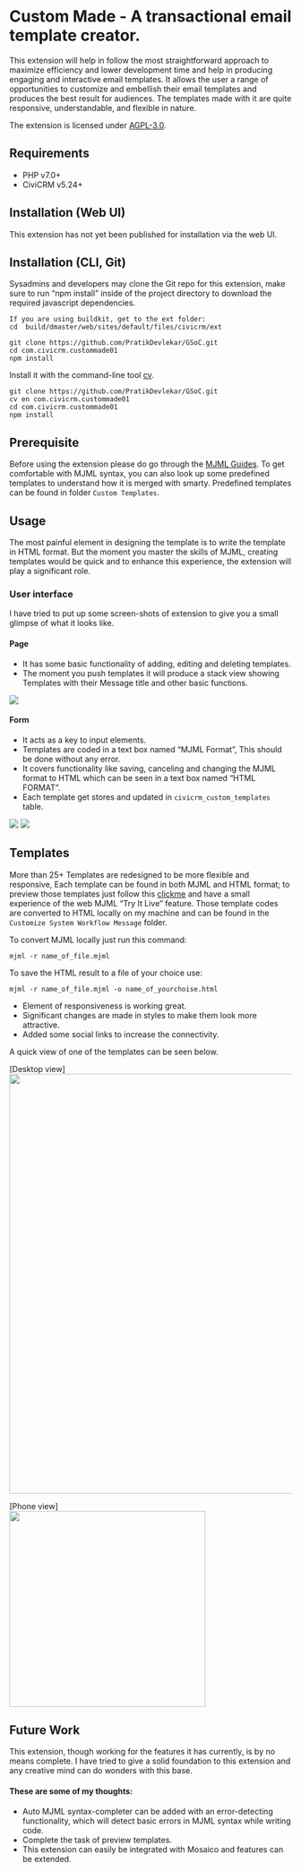 # Custom Made - A transactional email template creator.

This extension will help in follow the most straightforward approach to maximize efficiency and lower development time and help in producing engaging and interactive email templates. It allows the user a range of opportunities to customize and embellish their email templates and produces the best result for audiences. The templates made with it are quite responsive, understandable, and flexible in nature.

The extension is licensed under [AGPL-3.0](LICENSE.txt).

## Requirements

* PHP v7.0+
* CiviCRM v5.24+

## Installation (Web UI)
This extension has not yet been published for installation via the web UI.

## Installation (CLI, Git)
Sysadmins and developers may clone the Git repo for this extension, make sure to run “npm install” inside of the project directory to download the required javascript dependencies.

```
If you are using buildkit, get to the ext folder:
cd  build/dmaster/web/sites/default/files/civicrm/ext

git clone https://github.com/PratikDevlekar/GSoC.git
cd com.civicrm.custommade01
npm install
```

Install it with the command-line tool [cv](https://github.com/civicrm/cv).
```
git clone https://github.com/PratikDevlekar/GSoC.git
cv en com.civicrm.custommade01
cd com.civicrm.custommade01
npm install
```

## Prerequisite

Before using the extension please do go through the [MJML Guides](https://mjml.io/documentation/). To get comfortable with MJML syntax, you can also look up some predefined templates to understand how it is merged with smarty. Predefined templates can be found in folder `Custom Templates`.

## Usage

The most painful element in designing the template is to write the template in HTML format. But the moment you master the skills of MJML, creating templates would be quick and to enhance this experience, the extension will play a significant role.

### User interface
I have tried to put up some screen-shots of extension to give you a small glimpse of what it looks like.

#### Page

* It has some basic functionality of adding, editing and deleting templates.
* The moment you push templates it will produce a stack view showing Templates with their Message title and other basic functions.

<img src="images/EXT01.png" >

#### Form 

* It acts as a key to input elements.
* Templates are coded in a text box named “MJML Format”, This should be done without any error.
* It covers functionality like saving, canceling and changing the MJML format to HTML which can be seen in a text box named “HTML FORMAT”.
* Each template get stores and updated in `civicrm_custom_templates` table.

<img src="images/EXT02.png">

<img src="images/EXT03.png">

## Templates

More than 25+ Templates are redesigned to be more flexible and responsive, Each template can be found in both MJML and HTML format; to preview those templates just follow this [clickme](https://github.com/PratikDevlekar/GSoC/blob/master/Custom%20Templates/Preview_Link.md) and have a small experience of the web MJML “Try It Live” feature. Those template codes are converted to HTML locally on my machine and can be found in the `Customize System Workflow Message` folder.

To convert MJML locally just run this command:

`mjml -r name_of_file.mjml`

To save the HTML result to a file of your choice use:

`mjml -r name_of_file.mjml -o name_of_yourchoise.html`

* Element of responsiveness is working great.
* Significant changes are made in styles to make them look more attractive.
* Added some social links to increase the connectivity.

A quick view of one of the templates can be seen below.

[Desktop view]<br>
<img src="images/Deskview.jpeg"  width="750px">

[Phone view]<br>
<img src="images/Phoneview.jpeg" width="350px"> 

## Future Work
	
This extension, though working for the features it has currently, is by no means complete.  I have tried to give a solid foundation to this extension and any creative mind can do wonders with this base.
#### These are some of my thoughts:

* Auto MJML syntax-completer can be added with an error-detecting functionality, which will detect basic errors in MJML syntax while writing code. 
* Complete the task of preview templates.
* This extension can easily be integrated with Mosaico and features can be extended.





